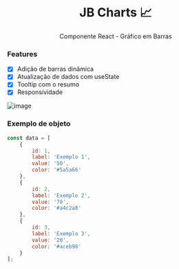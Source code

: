 <h1 align="center">JB Charts 📈</h1>
<p align="center">Componente React - Gráfico em Barras</p>

### Features

- [x] Adição de barras dinâmica
- [x] Atualização de dados com useState
- [x] Tooltip com o resumo
- [x] Responsividade

![image](https://user-images.githubusercontent.com/27715553/194304898-37cf0dd8-3c8e-435a-835f-fcaf69c1525b.png)


### Exemplo de objeto
```js
const data = [
    {
        id: 1,
        label: 'Exemplo 1',
        value: '50',
        color: '#5a5a66'
    },
    {
        id: 2,
        label: 'Exemplo 2',
        value: '70',
        color: '#a4c2a8'
    },
    {
        id: 3,
        label: 'Exemplo 3',
        value: '20',
        color: '#aceb98'
    }
];
```
